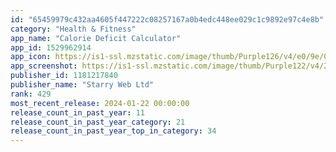 ```yaml
---
id: "65459979c432aa4605f447222c08257167a0b4edc448ee029c1c9892e97c4e8b"
category: "Health & Fitness"
app_name: "Calorie Deficit Calculator"
app_id: 1529962914
app_icon: https://is1-ssl.mzstatic.com/image/thumb/Purple126/v4/e0/9e/0d/e09e0db1-4b8d-8fde-b368-06109d6d8685/AppIcon-0-0-1x_U007emarketing-0-7-0-0-85-220.png/1024x1024bb.png
app_screenshot: https://is1-ssl.mzstatic.com/image/thumb/Purple122/v4/2d/26/5f/2d265fef-9f39-af23-eef6-25cbd3edc10d/2f4c14a4-c818-4d69-a4f9-5f70f60eea2c_1_adobespark.png/1242x2688bb.png
publisher_id: 1181217840
publisher_name: "Starry Web Ltd"
rank: 429
most_recent_release: 2024-01-22 00:00:00
release_count_in_past_year: 11
release_count_in_past_year_category: 21
release_count_in_past_year_top_in_category: 34
---
```


